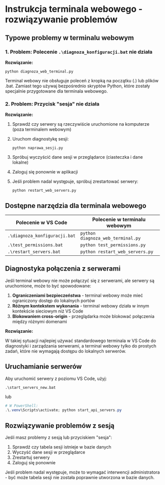 # Instrukcja terminala webowego - rozwiązywanie problemów

## Typowe problemy w terminalu webowym

### 1. Problem: Polecenie `.\diagnoza_konfiguracji.bat` nie działa

**Rozwiązanie:**
```
python diagnoza_web_terminal.py
```

Terminal webowy nie obsługuje poleceń z kropką na początku (.\) lub plików .bat. Zamiast tego używaj bezpośrednio skryptów Python, które zostały specjalnie przygotowane dla terminala webowego.

### 2. Problem: Przycisk "sesja" nie działa

**Rozwiązanie:**

1. Sprawdź czy serwery są rzeczywiście uruchomione na komputerze (poza terminalem webowym)

2. Uruchom diagnostykę sesji:
   ```
   python naprawa_sesji.py
   ```

3. Spróbuj wyczyścić dane sesji w przeglądarce (ciasteczka i dane lokalne)

4. Zaloguj się ponownie w aplikacji

5. Jeśli problem nadal występuje, spróbuj zrestartować serwery:
   ```
   python restart_web_servers.py
   ```

## Dostępne narzędzia dla terminala webowego

| Polecenie w VS Code | Polecenie w terminalu webowym |
|---------------------|-------------------------------|
| `.\diagnoza_konfiguracji.bat` | `python diagnoza_web_terminal.py` |
| `.\test_permissions.bat` | `python test_permissions.py` |
| `.\restart_servers.bat` | `python restart_web_servers.py` |

## Diagnostyka połączenia z serwerami

Jeśli terminal webowy nie może połączyć się z serwerami, ale serwery są uruchomione, może to być spowodowane:

1. **Ograniczeniami bezpieczeństwa** - terminal webowy może mieć ograniczony dostęp do lokalnych portów
2. **Różnym kontekstem wykonania** - terminal webowy działa w innym kontekście sieciowym niż VS Code
3. **Blokowaniem cross-origin** - przeglądarka może blokować połączenia między różnymi domenami

**Rozwiązanie:**

W takiej sytuacji najlepiej używać standardowego terminala w VS Code do diagnostyki i zarządzania serwerami, a terminal webowy tylko do prostych zadań, które nie wymagają dostępu do lokalnych serwerów.

## Uruchamianie serwerów

Aby uruchomić serwery z poziomu VS Code, użyj:

```
.\start_servers_new.bat
```

lub

```powershell
# W PowerShell:
.\.venv\Scripts\activate; python start_api_servers.py
```

## Rozwiązywanie problemów z sesją

Jeśli masz problemy z sesją lub przyciskiem "sesja":

1. Sprawdź czy tabela sesji istnieje w bazie danych
2. Wyczyść dane sesji w przeglądarce
3. Zrestartuj serwery
4. Zaloguj się ponownie

Jeśli problem nadal występuje, może to wymagać interwencji administratora - być może tabela sesji nie została poprawnie utworzona w bazie danych.
